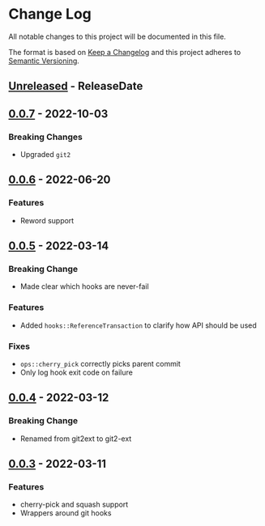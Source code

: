 # Change Log
All notable changes to this project will be documented in this file.

The format is based on [Keep a Changelog](http://keepachangelog.com/)
and this project adheres to [Semantic Versioning](http://semver.org/).

<!-- next-header -->
## [Unreleased] - ReleaseDate

## [0.0.7] - 2022-10-03

### Breaking Changes

- Upgraded `git2`

## [0.0.6] - 2022-06-20

### Features

- Reword support

## [0.0.5] - 2022-03-14

### Breaking Change

- Made clear which hooks are never-fail

### Features

- Added `hooks::ReferenceTransaction` to clarify how API should be used

### Fixes

- `ops::cherry_pick` correctly picks parent commit
- Only log hook exit code on failure

## [0.0.4] - 2022-03-12

### Breaking Change

- Renamed from git2ext to git2-ext

## [0.0.3] - 2022-03-11

### Features

- cherry-pick and squash support
- Wrappers around git hooks

<!-- next-url -->
[Unreleased]: https://github.com/gitext-rs/git2-ext/compare/v0.0.7...HEAD
[0.0.7]: https://github.com/gitext-rs/git2-ext/compare/v0.0.6...v0.0.7
[0.0.6]: https://github.com/gitext-rs/git2-ext/compare/v0.0.5...v0.0.6
[0.0.5]: https://github.com/gitext-rs/git2-ext/compare/v0.0.4...v0.0.5
[0.0.4]: https://github.com/gitext-rs/git2-ext/compare/v0.0.3...v0.0.4
[0.0.3]: https://github.com/gitext-rs/git2-ext/compare/15449592300986753c174f63d412b212ad919285...v0.0.3
